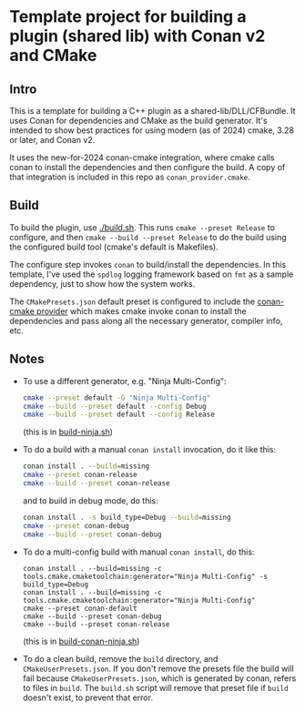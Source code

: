 # Template project for building a plugin (shared lib) with Conan v2 and CMake

## Intro

This is a template for building a C++ plugin as a
shared-lib/DLL/CFBundle. It uses Conan for dependencies and CMake as
the build generator. It's intended to show best practices for using
modern (as of 2024) cmake, 3.28 or later, and Conan v2.

It uses the new-for-2024 conan-cmake integration, where cmake calls
conan to install the dependencies and then configure the build. A copy
of that integration is included in this repo as
`conan_provider.cmake`.

## Build

To build the plugin, use [./build.sh](build.sh). 
This runs `cmake --preset Release` to configure, and then
`cmake --build --preset Release` to do the build using the
configured build tool (cmake's default is Makefiles).

The configure step invokes `conan` to build/install the dependencies.
In this template, I've used the `spdlog` logging framework based on
`fmt` as a sample dependency, just to show how the system works.

The `CMakePresets.json` default preset is configured to include the
[conan-cmake provider](conan_provider.cmake) which makes cmake invoke
conan to install the dependencies and pass along all the necessary
generator, compiler info, etc.

## Notes

* To use a different generator, e.g. "Ninja Multi-Config":

  ```sh
  cmake --preset default -G "Ninja Multi-Config"
  cmake --build --preset default --config Debug
  cmake --build --preset default --config Release
  ```

  (this is in [build-ninja.sh](build-ninja.sh))

* To do a build with a manual `conan install` invocation, do it like this:
  ```sh
  conan install . --build=missing
  cmake --preset conan-release
  cmake --build --preset conan-release
  ```
  and to build in debug mode, do this:
  ```sh
  conan install . -s build_type=Debug --build=missing
  cmake --preset conan-debug
  cmake --build --preset conan-debug
  ```

* To do a multi-config build with manual `conan install`, do this:
  ```
  conan install . --build=missing -c tools.cmake.cmaketoolchain:generator="Ninja Multi-Config" -s build_type=Debug
  conan install . --build=missing -c tools.cmake.cmaketoolchain:generator="Ninja Multi-Config"
  cmake --preset conan-default
  cmake --build --preset conan-debug
  cmake --build --preset conan-release
  ```

  (this is in [build-conan-ninja.sh](build-conan-ninja.sh))

* To do a clean build, remove the `build` directory, and `CMakeUserPresets.json`. 
  If you don't remove the presets file the build will fail 
  because `CMakeUserPresets.json`, which is generated by conan, refers to
  files in `build`. The `build.sh` script will remove that preset file if
  `build` doesn't exist, to prevent that error.

